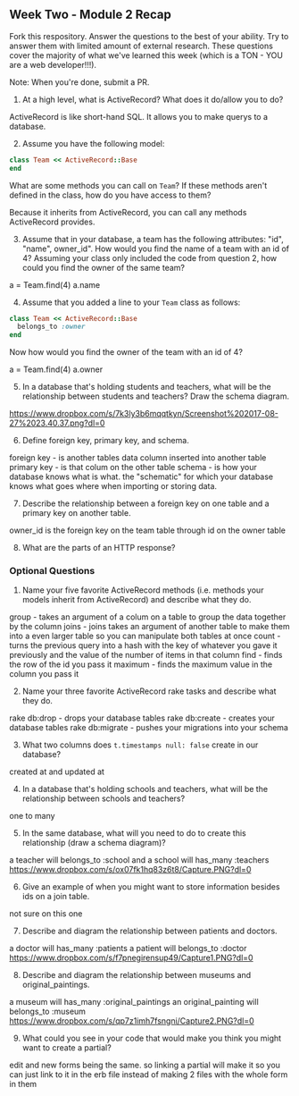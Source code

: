 ## Week Two - Module 2 Recap

Fork this respository. Answer the questions to the best of your ability. Try to answer them with limited amount of external research. These questions cover the majority of what we've learned this week (which is a TON - YOU are a web developer!!!). 

Note: When you're done, submit a PR.

1. At a high level, what is ActiveRecord? What does it do/allow you to do?

ActiveRecord is like short-hand SQL. It allows you to make querys to a database.


2. Assume you have the following model:

```ruby
class Team << ActiveRecord::Base
end
```

What are some methods you can call on `Team`? If these methods aren't defined in the class, how do you have access to them?

Because it inherits from ActiveRecord, you can call any methods ActiveRecord provides.

3. Assume that in your database, a team has the following attributes: "id", "name", owner_id". How would you find the name of a team with an id of 4? Assuming your class only included the code from question 2, how could you find the owner of the same team?

a = Team.find(4)
a.name

4. Assume that you added a line to your `Team` class as follows:

```ruby
class Team << ActiveRecord::Base
  belongs_to :owner
end
```

Now how would you find the owner of the team with an id of 4?

a =  Team.find(4)
a.owner

5. In a database that's holding students and teachers, what will be the relationship between students and teachers? Draw the schema diagram.

https://www.dropbox.com/s/7k3ly3b6mqqtkyn/Screenshot%202017-08-27%2023.40.37.png?dl=0

6. Define foreign key, primary key, and schema.

foreign key - is another tables data column inserted into another table
primary key - is that colum on the other table
schema - is how your database knows what is what. the "schematic" for which your database knows what goes where when importing or storing data.

7. Describe the relationship between a foreign key on one table and a primary key on another table.

owner_id is the foreign key on the team table through id on the owner table

8. What are the parts of an HTTP response?


### Optional Questions

1. Name your five favorite ActiveRecord methods (i.e. methods your models inherit from ActiveRecord) and describe what they do.

group - takes an argument of a colum on a table to group the data together by the column
joins - joins takes an argument of another table to make them into a even larger table so you can manipulate both tables at once
count - turns the previous query into a hash with the key of whatever you gave it previously and the value of the number of items in that column 
find - finds the row of the id you pass it
maximum - finds the maximum value in the column you pass it

2. Name your three favorite ActiveRecord rake tasks and describe what they do.

rake db:drop - drops your database tables
rake db:create - creates your database tables
rake db:migrate - pushes your migrations into your schema

3. What two columns does `t.timestamps null: false` create in our database?

created at and updated at

4. In a database that's holding schools and teachers, what will be the relationship between schools and teachers?

one to many

5. In the same database, what will you need to do to create this relationship (draw a schema diagram)?

a teacher will belongs_to :school
and a school will has_many :teachers
https://www.dropbox.com/s/ox07fk1hq83z6t8/Capture.PNG?dl=0

6. Give an example of when you might want to store information besides ids on a join table.

not sure on this one

7. Describe and diagram the relationship between patients and doctors.

a doctor will has_many :patients
a patient will belongs_to :doctor
https://www.dropbox.com/s/f7pnegirensup49/Capture1.PNG?dl=0

8. Describe and diagram the relationship between museums and original_paintings.

a museum will has_many :original_paintings
an original_painting will belongs_to :museum
https://www.dropbox.com/s/qp7z1imh7fsngni/Capture2.PNG?dl=0

9. What could you see in your code that would make you think you might want to create a partial?

edit and new forms being the same. so linking a partial will make it so you can just link to it in the erb file instead of making 2 files with the whole form in them
